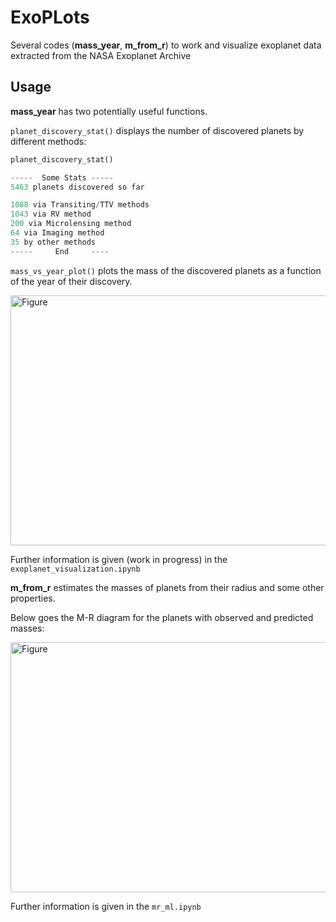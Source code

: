 # ExoPLots

Several codes (**mass_year**, **m_from_r**) to work and visualize exoplanet data extracted from the NASA Exoplanet Archive

## Usage

**mass_year** has two potentially useful functions.

``planet_discovery_stat()``  displays the number of discovered planets by different methods:


```python
planet_discovery_stat()

-----  Some Stats -----
5463 planets discovered so far

1088 via Transiting/TTV methods
1043 via RV method
200 via Microlensing method
64 via Imaging method
35 by other methods
-----     End     ----
```
``mass_vs_year_plot()``  plots the mass of the discovered planets as a function of the year of their discovery.

<img src="https://github.com/vadibekyan/ExoPLots/assets/25388659/c878719a-9464-489f-a22f-ed83dfd28dcd" alt="Figure" width="600" height="400">


Further information is given (work in progress) in the ``exoplanet_visualization.ipynb``



**m_from_r** estimates the masses of planets from their radius and some other properties.

Below goes the M-R diagram for the planets with observed and predicted masses:

<img src="https://github.com/vadibekyan/ExoPLots/assets/25388659/9459bd59-ebee-4aaa-b23a-163df7387046" alt="Figure" width="600" height="400">

Further information is given in the ``mr_ml.ipynb``
